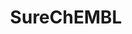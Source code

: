 ---
layout: default
description: SureChEMBL is a publicly available large-scale resource containing compounds
  extracted from the full text, images and attachments of patent documents. The data
  are extracted from the patent literature according to an automated text and image-mining
  pipeline on a daily basis.
documentation: http://chembl.blogspot.com/
last_edit: Fri, 03 Dec 2021 11:11:15 GMT
location: https://www.surechembl.org/search/
shortname: surechembl
title: SureChEMBL
uuid: 8c2b2faf-df08-45f9-9ad1-ddf3ca722b12
---